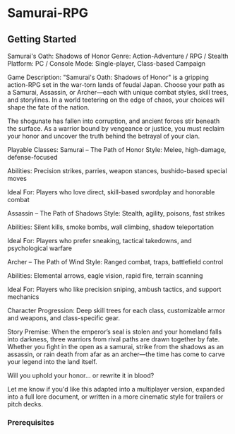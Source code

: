 # Samurai-RPG


<!-- GETTING STARTED -->
## Getting Started
 Samurai's Oath: Shadows of Honor
Genre: Action-Adventure / RPG / Stealth
Platform: PC / Console
Mode: Single-player, Class-based Campaign

 Game Description:
"Samurai's Oath: Shadows of Honor" is a gripping action-RPG set in the war-torn lands of feudal Japan. Choose your path as a Samurai, Assassin, or Archer—each with unique combat styles, skill trees, and storylines. In a world teetering on the edge of chaos, your choices will shape the fate of the nation.

The shogunate has fallen into corruption, and ancient forces stir beneath the surface. As a warrior bound by vengeance or justice, you must reclaim your honor and uncover the truth behind the betrayal of your clan.

 Playable Classes:
 Samurai – The Path of Honor
Style: Melee, high-damage, defense-focused

Abilities: Precision strikes, parries, weapon stances, bushido-based special moves

Ideal For: Players who love direct, skill-based swordplay and honorable combat

 Assassin – The Path of Shadows
Style: Stealth, agility, poisons, fast strikes

Abilities: Silent kills, smoke bombs, wall climbing, shadow teleportation

Ideal For: Players who prefer sneaking, tactical takedowns, and psychological warfare

 Archer – The Path of Wind
Style: Ranged combat, traps, battlefield control

Abilities: Elemental arrows, eagle vision, rapid fire, terrain scanning

Ideal For: Players who like precision sniping, ambush tactics, and support mechanics


Character Progression: Deep skill trees for each class, customizable armor and weapons, and class-specific gear.

 Story Premise:
When the emperor’s seal is stolen and your homeland falls into darkness, three warriors from rival paths are drawn together by fate. Whether you fight in the open as a samurai, strike from the shadows as an assassin, or rain death from afar as an archer—the time has come to carve your legend into the land itself.

Will you uphold your honor… or rewrite it in blood?

Let me know if you'd like this adapted into a multiplayer version, expanded into a full lore document, or written in a more cinematic style for trailers or pitch decks.







### Prerequisites
